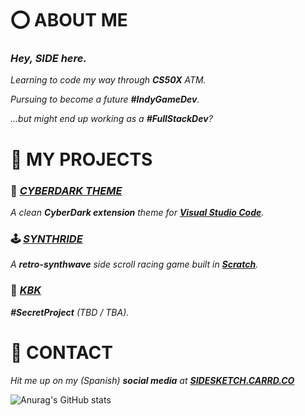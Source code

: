 # ⭕ **ABOUT ME**
### *Hey, **SIDE** here.*

*Learning to code my way through **CS50X** ATM.*

*Pursuing to become a future **#IndyGameDev**.*

*...but might end up working as a **#FullStackDev**?*

# 📑 **MY PROJECTS**
### 📱 [***CYBERDARK THEME***](https://marketplace.visualstudio.com/items?itemName=SIDESKETCH.cyberdark-theme&ssr=false#overview)
*A clean **CyberDark extension** theme for [**Visual Studio Code**](https://code.visualstudio.com).*

### 🕹️ [***SYNTHRIDE***](https://scratch.mit.edu/projects/846882109/)
*A **retro-synthwave** side scroll racing game built in [**Scratch**](https://sidesketch.itch.io/synthride).*

### 🎲 [***KBK***](https://media.tenor.com/W-42HlChzwAAAAAM/rainn-wilson.gif)
***#SecretProject** (TBD / TBA).*

# 🔗 **CONTACT**
*Hit me up on my (Spanish) **social media** at **[SIDESKETCH.CARRD.CO](https://sidesketch.carrd.co/)***

![Anurag's GitHub stats](https://github-readme-stats-sigma-five.vercel.app/api?username=SIDESKETCH&count_private=true&title&title_color=E41838&text_color=FFFFFF&icon_color=414141&bg_color=0A0A0A&border_radius=3&show_icons=true&include_all_commits=true&hide_title=true)
